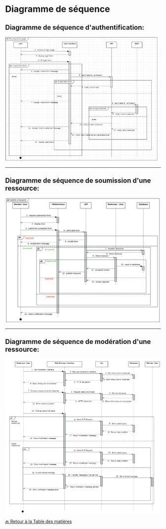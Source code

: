 # Diagramme de séquence

## Diagramme de séquence d'authentification: 

<img src="../../Assets/Images/DS-login.png" alt="diagramme de séquence de l'authentification">

---

## Diagramme de séquence de soumission d'une ressource: 

<img src="../../Assets/Images/DS-submit-ressource.png" alt="diagramme de séquence de la soumission d'une ressource">

---

## Diagramme de séquence de modération d'une ressource: 

<img src="../../Assets/Images/DS-moderate-ressource.png" alt="diagramme de séquence de la modération d'une ressource">



[🔙 Retour à la Table des matières](../README.md)
